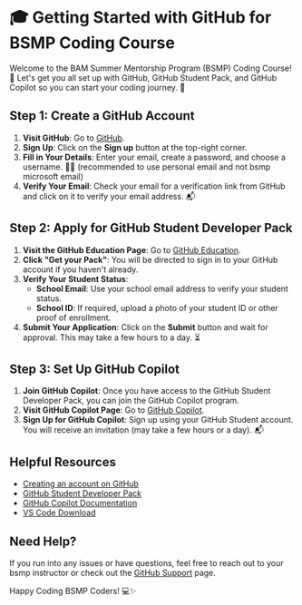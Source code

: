# 🎓 Getting Started with GitHub for BSMP Coding Course  
   
Welcome to the BAM Summer Mentorship Program (BSMP) Coding Course! 🌟 Let's get you all set up with GitHub, GitHub Student Pack, and GitHub Copilot so you can start your coding journey. 🚀  
   
## Step 1: Create a GitHub Account  

1. **Visit GitHub**: Go to [GitHub](https://github.com).  
2. **Sign Up**: Click on the **Sign up** button at the top-right corner.  
3. **Fill in Your Details**: Enter your email, create a password, and choose a username. 📧🔑  (recommended to use personal email and not bsmp microsoft email)
4. **Verify Your Email**: Check your email for a verification link from GitHub and click on it to verify your email address. 📬  

## Step 2: Apply for GitHub Student Developer Pack

1. **Visit the GitHub Education Page**: Go to [GitHub Education](https://education.github.com/pack).  
2. **Click "Get your Pack"**: You will be directed to sign in to your GitHub account if you haven't already.  
3. **Verify Your Student Status**:  
    - **School Email**: Use your school email address to verify your student status.  
    - **School ID**: If required, upload a photo of your student ID or other proof of enrollment.  
4. **Submit Your Application**: Click on the **Submit** button and wait for approval. This may take a few hours to a day. ⏳  


## Step 3: Set Up GitHub Copilot  

1. **Join GitHub Copilot**: Once you have access to the GitHub Student Developer Pack, you can join the GitHub Copilot program.  
2. **Visit GitHub Copilot Page**: Go to [GitHub Copilot](https://copilot.github.com/).  
3. **Sign Up for GitHub Copilot**: Sign up using your GitHub Student account. You will receive an invitation (may take a few hours or a day). 📬  

## Helpful Resources 
   
- [Creating an account on GitHub](https://docs.github.com/en/get-started/start-your-journey/creating-an-account-on-github)
- [GitHub Student Developer Pack](https://education.github.com/pack)  
- [GitHub Copilot Documentation](https://docs.github.com/en/copilot)  
- [VS Code Download](https://code.visualstudio.com/)  
   
## Need Help? 
   
If you run into any issues or have questions, feel free to reach out to your bsmp instructor or check out the [GitHub Support](https://support.github.com/) page.   
  
Happy Coding BSMP Coders! 💻✨  
